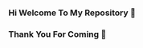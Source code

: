 ### Hi Welcome To My Repository 👋

<!--
**zahsey/zahsey** is a ✨ _special_ ✨ repository because its `README.md` (this file) appears on your GitHub profile.

Here are some ideas to get you started:

- 🌱 I’m currently learning Full Stack
- 👯 I’m looking to collaborate on Discord
- 🤔 I’m looking for help with GitHub
- 💬 Ask me about Tech
- 😄 Pronouns: zahsey 🕊
-->

### Thank You For Coming 🤟

